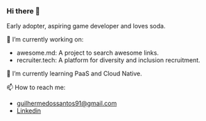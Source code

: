 ### Hi there 👋

Early adopter, aspiring game developer and loves soda.

🔭 I’m currently working on:

- awesome.md: A project to search awesome links.
- recruiter.tech: A platform for diversity and inclusion recruitment.

🌱 I’m currently learning PaaS and Cloud Native. 

 📫 How to reach me:
 
 - guilhermedossantos91@gmail.com
 - [Linkedin](https://www.linkedin.com/in/guilherme-dos-santos/)

<!--
**guidroid/guidroid** is a ✨ _special_ ✨ repository because its `README.md` (this file) appears on your GitHub profile.

Here are some ideas to get you started:

- 🔭 I’m currently working on ...
- 🌱 I’m currently learning ...
- 👯 I’m looking to collaborate on ...
- 🤔 I’m looking for help with ...
- 💬 Ask me about ...
- 📫 How to reach me: ...
- 😄 Pronouns: ...
- ⚡ Fun fact: ...
-->
